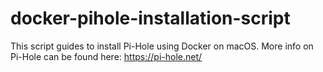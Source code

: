 # docker-pihole-installation-script
This script guides to install Pi-Hole using Docker on macOS. More info on Pi-Hole can be found here: https://pi-hole.net/
